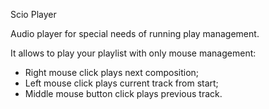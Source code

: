 Scio Player

Audio player for special needs of running play management.

It allows to play your playlist with only mouse management:

- Right mouse click plays next composition;
- Left mouse click plays current track from start;
- Middle mouse button click plays previous track.
